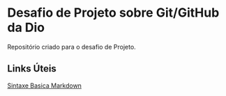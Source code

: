 # Desafio de Projeto sobre Git/GitHub da Dio
Repositório criado para o desafio de Projeto.

## Links Úteis
[Sintaxe Basica Markdown](https://www.markdownguide.org/basic-syntax/)
